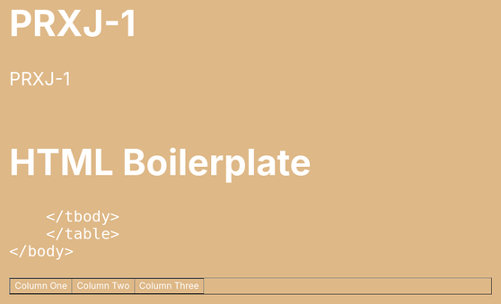 # PRXJ-1
PRXJ-1
<!DOCTYPE html>
<html lang="en">
    <head>
        <meta charset="UTF-8" />
        <title>HTML and CSS</title>
        <style>
        <!-- 
            body {background-color: burlywood;
            font-size:24pt;
            color:white;
            }
        --> 
        </style>
    </head>
    <body>
        <h1>HTML Boilerplate</h1>
        <table  cellpadding="10" border="1"> 
        <tbody>
        <tr>
            <td>Column One</td>
            <td>Column Two</td>
            <td>Column Three</td>
        </tr>
        
        </tbody>
        </table>
    </body>
</html>
